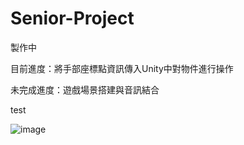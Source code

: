 # Senior-Project

製作中

目前進度：將手部座標點資訊傳入Unity中對物件進行操作

未完成進度：遊戲場景搭建與音訊結合

test  

![image](https://github.com/kairaun/Senior-Project/blob/main/video/hand_in_Unity.gif)  
